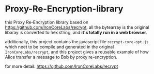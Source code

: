# Proxy-Re-Encryption-library
this Proxy Re-Encryption library based on https://github.com/IronCoreLabs/recrypt,  all the bytearray is the original libaray is converted to hex string, and **it's totally run in a web browser**.



additionally,  this project contains the javascript file `recrypt-core-opt.js`  which neet to be compile and generated in the original `IronCoreLabs/recrypt`, and this project gives a reusable example of how Alice  transfer a message to Bob by proxy re-encryption.



for more detail:  https://github.com/IronCoreLabs/recrypt



